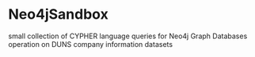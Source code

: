 # Neo4jSandbox
small collection of CYPHER language queries for Neo4j Graph Databases operation on DUNS company information datasets 
